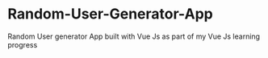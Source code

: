 # Random-User-Generator-App

Random User generator App built with Vue Js 
as part of my Vue Js learning progress 

